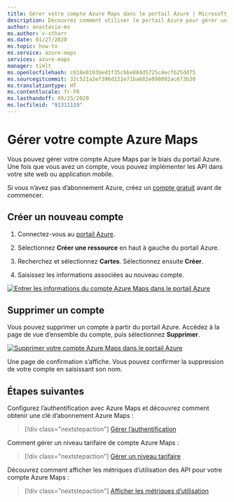 ```yaml
---
title: Gérer votre compte Azure Maps dans le portail Azure | Microsoft Azure Maps
description: Découvrez comment utiliser le portail Azure pour gérer un compte Azure Maps. Découvrez comment créer un nouveau compte et comment supprimer un compte existant.
author: anastasia-ms
ms.author: v-stharr
ms.date: 01/27/2020
ms.topic: how-to
ms.service: azure-maps
services: azure-maps
manager: timlt
ms.openlocfilehash: c618e8193bed1f35cbbe884d5725c4ecfb25dd75
ms.sourcegitcommit: 32c521a2ef396d121e71ba682e098092ac673b30
ms.translationtype: HT
ms.contentlocale: fr-FR
ms.lasthandoff: 09/25/2020
ms.locfileid: "91311119"
---
```

# <a name="manage-your-azure-maps-account"></a>Gérer votre compte Azure Maps

Vous pouvez gérer votre compte Azure Maps par le biais du portail Azure. Une fois que vous avez un compte, vous pouvez implémenter les API dans votre site web ou application mobile.

Si vous n’avez pas d’abonnement Azure, créez un [compte gratuit](https://azure.microsoft.com/free/?WT.mc_id=A261C142F) avant de commencer.

## <a name="create-a-new-account"></a>Créer un nouveau compte

1. Connectez-vous au [portail Azure](https://portal.azure.com).

2. Sélectionnez **Créer une ressource** en haut à gauche du portail Azure.

3. Recherchez et sélectionnez **Cartes**. Sélectionnez ensuite **Créer**.

4. Saisissez les informations associées au nouveau compte.

[![Entrer les informations du compte Azure Maps dans le portail Azure](./media/how-to-manage-account-keys/new-account-portal.png)](./media/how-to-manage-account-keys/new-account-portal.png#lightbox)

## <a name="delete-an-account"></a>Supprimer un compte

Vous pouvez supprimer un compte à partir du portail Azure. Accédez à la page de vue d’ensemble du compte, puis sélectionnez **Supprimer**.

[![Supprimer votre compte Azure Maps dans le portail Azure](./media/how-to-manage-account-keys/account-delete-portal.png)](./media/how-to-manage-account-keys/account-delete-portal.png#lightbox)

Une page de confirmation s’affiche. Vous pouvez confirmer la suppression de votre compte en saisissant son nom.

## <a name="next-steps"></a>Étapes suivantes

Configurez l’authentification avec Azure Maps et découvrez comment obtenir une clé d’abonnement Azure Maps :
> [!div class="nextstepaction"]
> [Gérer l’authentification](how-to-manage-authentication.md)

Comment gérer un niveau tarifaire de compte Azure Maps :
> [!div class="nextstepaction"] 
> [Gérer un niveau tarifaire](how-to-manage-pricing-tier.md)

Découvrez comment afficher les métriques d’utilisation des API pour votre compte Azure Maps :
> [!div class="nextstepaction"] 
> [Afficher les métriques d’utilisation](how-to-view-api-usage.md)
